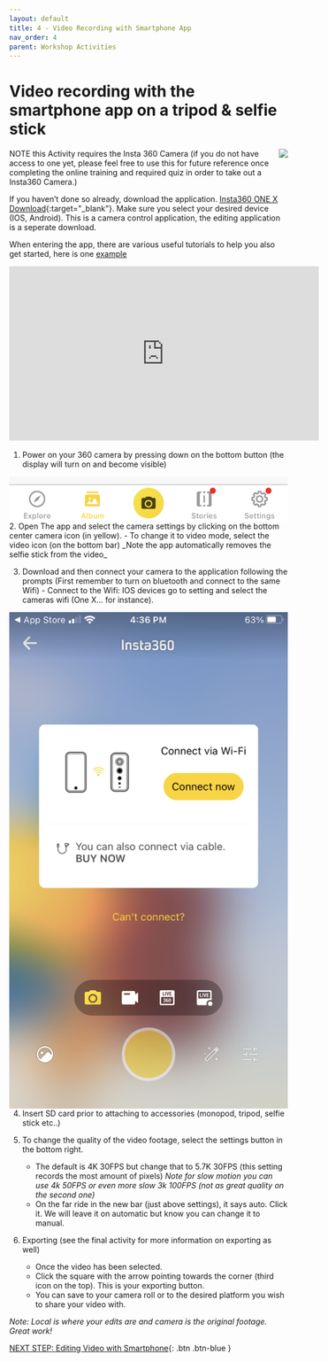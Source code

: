 ```yaml
---
layout: default
title: 4 - Video Recording with Smartphone App
nav_order: 4
parent: Workshop Activities
---
```


# Video recording with the smartphone app on a tripod & selfie stick
 <img src="images/insta-02.png" style="float:right">
 NOTE this Activity requires the Insta 360 Camera (if you do not have access to one yet, please feel free to use this for future reference once completing the online training and required quiz in order to take out a Insta360 Camera.)

If you haven’t done so already, download the application. [Insta360 ONE X Download](https://www.insta360.com/download/insta360-onex){:target="_blank"}. Make sure you select your desired device (IOS, Android). This is a camera control application, the editing application is a seperate download. 

When entering the app, there are various useful tutorials to help you also get started, here is one [example](http://onlinemanual.insta360.com/onex/en-us/startup/use?utm_source=app_onex&utm_medium=tutorial_page&utm_campaign=newusers_tutorial_en)

<iframe width="560" height="315" src="https://www.youtube.com/embed/8ZPmzuT46UU" title="YouTube video player" frameborder="0" allow="accelerometer; autoplay; clipboard-write; encrypted-media; gyroscope; picture-in-picture" allowfullscreen></iframe>

1. Power on your 360 camera by pressing down on the bottom button (the display will turn on and become visible) 
 <img src="images/insta-video-smartphone-01.jpg" style="float:right">
2. Open The app and select the camera settings by clicking on the bottom center camera icon (in yellow). 
     - To change it to video mode, select the video icon (on the bottom bar)
_Note the app automatically removes the selfie stick from the video_

3. Download and then connect your camera to the application following the prompts (First remember to turn on bluetooth and connect to the same Wifi)               - Connect to the Wifi: IOS devices go to setting and select the cameras wifi (One X... for instance).
 <img src="images/insta-video-smartphone-02.PNG" style="float:right">
 
4. Insert SD card prior to attaching to accessories (monopod, tripod, selfie stick etc..)

5. To change the quality of the video footage, select the settings button in the bottom right.
    - The default is 4K 30FPS but change that to 5.7K 30FPS (this setting records the most amount of pixels)
_Note for slow motion you can use 4k 50FPS or even more slow 3k 100FPS (not as great quality on the second one)_
    - On  the far ride in the new bar (just above settings), it says auto. Click it. We will leave it on automatic but know you can change it to manual.

6. Exporting (see the final activity for more information on exporting as well)
    - Once the video has been selected. 
    - Click the square with the arrow pointing towards the corner (third icon on the top). This is your exporting button.  
    - You can save to your camera roll or to the desired platform you wish to share your video with. 

_Note: Local is where your edits are and camera is the original footage.
Great work!_

[NEXT STEP: Editing Video with Smartphone](editing-video-smartphone.html){: .btn .btn-blue }
